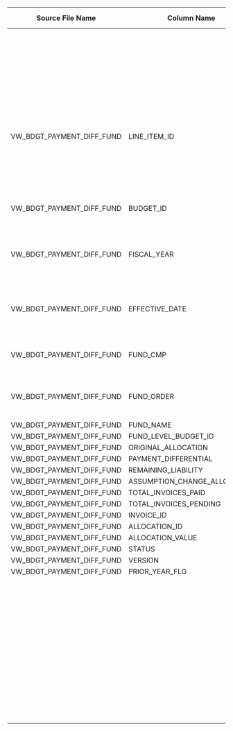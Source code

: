 |	Source File Name	|	Column Name	|	Data Type	|	Length	|	Precision	|	Nullable	|	PK	|	BK	|		|		|		|		|	Target Table Name	|	Column Name	|	Data Type	|	Length	|	Nullable	|	PK	|
|	---	|	---	|	---	|	---	|	---	|	---	|	---	|	---	|	---	|	---	|	---	|	---	|	---	|	---	|	---	|	---	|	---	|	---	|
|		|		|		|		|		|		|		|		|		|		|	"Update if data already present, else inert"	|		|		|		|		|		|		|		|
|	VW_BDGT_PAYMENT_DIFF_FUND	|	LINE_ITEM_ID	|	string	|	100	|		|		|		|	SEQ Number	|		|	Table Name: HDM.BUD_PMT_DIFF_FND_INVC <br>Condition:  BUD_KEY = BUD_KEY1 AND EXPNS_LINE_ITEM_KEY = EXPNS_LINE_ITEM_KEY1 AND BUD_FUND_COMPST_KEY = BUD_FUND_COMPST_KEY1 AND FISCL_YR = FISCAL_YEAR AND BUD_INVC_KEY = BUD_INVC_KEY1<br>Output Column: PMT_DIFF_FUND_INVC_KEY	|		|		|	BUD_PMT_DIFF_FND_INVC	|	PMT_DIFF_FUND_INVC_KEY	|	"number(p,s)"	|	10	|		|		|
|	VW_BDGT_PAYMENT_DIFF_FUND	|	BUDGET_ID	|	string	|	30	|		|		|		|		|		|	Table Name: HDM.BUDGET <br>Condition: BUD_ID = BUDGET_ID_out <br>Output Column: BUD_KEY	|		|		|	BUD_PMT_DIFF_FND_INVC	|	BUD_KEY	|	"number(p,s)"	|	10	|		|		|
|	VW_BDGT_PAYMENT_DIFF_FUND	|	FISCAL_YEAR	|	double	|	15	|		|		|		|		|		|	Table Name: HDM.BUD_EXPENSE_LINE_ITEM <br>Condition: EXPNS_LINE_ITEM_ID = LINE_ITEM_ID_out <br>Output Column: EXPNS_LINE_ITEM_KEY	|		|		|	BUD_PMT_DIFF_FND_INVC	|	EXPNS_LINE_ITEM_KEY	|	"number(p,s)"	|	10	|		|		|
|	VW_BDGT_PAYMENT_DIFF_FUND	|	EFFECTIVE_DATE	|	string	|	30	|		|		|		|		|		|	Table Name: HDM.BUD_FUND_COMPOSITE <br>Condition: FUND_COMPST_ID = FUND_CMP_out <br>Output Column:BUD_FUND_COMPST_KEY 	|		|		|	BUD_PMT_DIFF_FND_INVC	|	BUD_FUND_COMPST_KEY	|	"number(p,s)"	|	10	|		|		|
|	VW_BDGT_PAYMENT_DIFF_FUND	|	FUND_CMP	|	string	|	20	|		|		|		|		|		|	Table Name: HDM.BUDGET <br>Condition:BUD_ID = BUDGET_ID_out <br>Output Column: BUD_KEY	|		|		|	BUD_PMT_DIFF_FND_INVC	|	FUND_LVL_BUD_KEY	|	"number(p,s)"	|	10	|		|		|
|	VW_BDGT_PAYMENT_DIFF_FUND	|	FUND_ORDER	|	double	|	15	|		|		|		|		|		|	Table Name: HDM.BUD_INVOICE <br>Condition: INVC_ID = INVOICE_ID_out AND ALLOCN_ID = ALLOCATION_ID_out <br>Output Column:BUD_INVC_KEY 	|		|		|	BUD_PMT_DIFF_FND_INVC	|	BUD_INVC_KEY	|	"number(p,s)"	|	10	|		|		|
|	VW_BDGT_PAYMENT_DIFF_FUND	|	FUND_NAME	|	string	|	80	|		|		|		|	FISCAL_YEAR	|		|		|		|		|	BUD_PMT_DIFF_FND_INVC	|	FISCL_YR	|	number	|	15	|		|		|
|	VW_BDGT_PAYMENT_DIFF_FUND	|	FUND_LEVEL_BUDGET_ID	|	string	|	100	|		|		|		|	ALLOCATION_VALUE	|		|		|		|		|	BUD_PMT_DIFF_FND_INVC	|	ALLOCN_VAL	|	number	|	15	|		|		|
|	VW_BDGT_PAYMENT_DIFF_FUND	|	ORIGINAL_ALLOCATION	|	double	|	15	|		|		|		|	STATUS	|		|		|		|		|	BUD_PMT_DIFF_FND_INVC	|	STAT	|	nvarchar2	|	30	|		|		|
|	VW_BDGT_PAYMENT_DIFF_FUND	|	PAYMENT_DIFFERENTIAL	|	double	|	15	|		|		|		|	PRIOR_YEAR_FLG	|		|		|		|		|	BUD_PMT_DIFF_FND_INVC	|	PRIR_YR_FLG	|	nvarchar2	|	1	|		|		|
|	VW_BDGT_PAYMENT_DIFF_FUND	|	REMAINING_LIABILITY	|	double	|	15	|		|		|		|	VERSION	|		|		|		|		|	BUD_PMT_DIFF_FND_INVC	|	VRSN	|	number	|	15	|		|		|
|	VW_BDGT_PAYMENT_DIFF_FUND	|	ASSUMPTION_CHANGE_ALLOCATION	|	double	|	15	|		|		|		|		|	Y'	|		|		|		|	BUD_PMT_DIFF_FND_INVC	|	CURR_ROW_FLG	|	nvarchar2	|	1	|		|		|
|	VW_BDGT_PAYMENT_DIFF_FUND	|	TOTAL_INVOICES_PAID	|	double	|	15	|		|		|		|		|	SYSDATE	|		|		|		|	BUD_PMT_DIFF_FND_INVC	|	ROW_STRT_DTTM	|	date	|	19	|		|		|
|	VW_BDGT_PAYMENT_DIFF_FUND	|	TOTAL_INVOICES_PENDING	|	double	|	15	|		|		|		|		|		|		|		|		|	BUD_PMT_DIFF_FND_INVC	|	ROW_STOP_DTTM	|	date	|	19	|		|		|
|	VW_BDGT_PAYMENT_DIFF_FUND	|	INVOICE_ID	|	string	|	100	|		|		|		|		|		|		|		|		|	BUD_PMT_DIFF_FND_INVC	|	ETL_LOAD_CYC_KEY	|	"number(p,s)"	|	10	|		|		|
|	VW_BDGT_PAYMENT_DIFF_FUND	|	ALLOCATION_ID	|	string	|	100	|		|		|		|		|		|		|		|		|	BUD_PMT_DIFF_FND_INVC	|	SRC_SYS_ID	|	number	|	15	|		|		|
|	VW_BDGT_PAYMENT_DIFF_FUND	|	ALLOCATION_VALUE	|	double	|	15	|		|		|		|		|		|		|		|		|		|		|		|		|		|		|
|	VW_BDGT_PAYMENT_DIFF_FUND	|	STATUS	|	string	|	30	|		|		|		|		|		|		|		|		|		|		|		|		|		|		|
|	VW_BDGT_PAYMENT_DIFF_FUND	|	VERSION	|	double	|	15	|		|		|		|		|		|		|		|		|		|		|		|		|		|		|
|	VW_BDGT_PAYMENT_DIFF_FUND	|	PRIOR_YEAR_FLG	|	string	|	1	|		|		|		|		|		|		|		|		|		|		|		|		|		|		|
|		|		|		|		|		|		|		|		|		|		|		|		|		|		|		|		|		|		|
|		|		|		|		|		|		|		|		|		|		|		|		|		|		|		|		|		|		|
|		|		|		|		|		|		|		|		|		|		|		|		|		|		|		|		|		|		|
|		|		|		|		|		|		|		|		|		|		|		|		|		|		|		|		|		|		|
|		|		|		|		|		|		|		|		|		|		|		|		|		|		|		|		|		|		|
|		|		|		|		|		|		|		|		|		|		|		|		|		|		|		|		|		|		|
|		|		|		|		|		|		|		|		|		|		|		|		|		|		|		|		|		|		|
|		|		|		|		|		|		|		|		|		|		|		|		|		|		|		|		|		|		|
|		|		|		|		|		|		|		|		|		|		|		|		|		|		|		|		|		|		|
|		|		|		|		|		|		|		|		|		|		|		|		|		|		|		|		|		|		|
|		|		|		|		|		|		|		|		|		|		|		|		|		|		|		|		|		|		|
|		|		|		|		|		|		|		|		|		|		|		|		|		|		|		|		|		|		|
|		|		|		|		|		|		|		|		|		|		|		|		|		|		|		|		|		|		|
|		|		|		|		|		|		|		|		|		|		|		|		|		|		|		|		|		|		|
|		|		|		|		|		|		|		|		|		|		|		|		|		|		|		|		|		|		|
|		|		|		|		|		|		|		|		|		|		|		|		|		|		|		|		|		|		|
|		|		|		|		|		|		|		|		|		|		|		|		|		|		|		|		|		|		|
|		|		|		|		|		|		|		|		|		|		|		|		|		|		|		|		|		|		|
|		|		|		|		|		|		|		|		|		|		|		|		|		|		|		|		|		|		|
|		|		|		|		|		|		|		|		|		|		|		|		|		|		|		|		|		|		|
|		|		|		|		|		|		|		|		|		|		|		|		|		|		|		|		|		|		|
|		|		|		|		|		|		|		|		|		|		|		|		|		|		|		|		|		|		|
|		|		|		|		|		|		|		|		|		|		|		|		|		|		|		|		|		|		|
|		|		|		|		|		|		|		|		|		|		|		|		|		|		|		|		|		|		|
|		|		|		|		|		|		|		|		|		|		|		|		|		|		|		|		|		|		|
|		|		|		|		|		|		|		|		|		|		|		|		|		|		|		|		|		|		|
|		|		|		|		|		|		|		|		|		|		|		|		|		|		|		|		|		|		|
|		|		|		|		|		|		|		|		|		|		|		|		|		|		|		|		|		|		|
|		|		|		|		|		|		|		|		|		|		|		|		|		|		|		|		|		|		|
|		|		|		|		|		|		|		|		|		|		|		|		|		|		|		|		|		|		|
|		|		|		|		|		|		|		|		|		|		|		|		|		|		|		|		|		|		|
|		|		|		|		|		|		|		|		|		|		|		|		|		|		|		|		|		|		|
|		|		|		|		|		|		|		|		|		|		|		|		|		|		|		|		|		|		|
|		|		|		|		|		|		|		|		|		|		|		|		|		|		|		|		|		|		|
|		|		|		|		|		|		|		|		|		|		|		|		|		|		|		|		|		|		|
|		|		|		|		|		|		|		|		|		|		|		|		|		|		|		|		|		|		|
|		|		|		|		|		|		|		|		|		|		|		|		|		|		|		|		|		|		|
|		|		|		|		|		|		|		|		|		|		|		|		|		|		|		|		|		|		|
|		|		|		|		|		|		|		|		|		|		|		|		|		|		|		|		|		|		|
|		|		|		|		|		|		|		|		|		|		|		|		|		|		|		|		|		|		|
|		|		|		|		|		|		|		|		|		|		|		|		|		|		|		|		|		|		|
|		|		|		|		|		|		|		|		|		|		|		|		|		|		|		|		|		|		|
|		|		|		|		|		|		|		|		|		|		|		|		|		|		|		|		|		|		|
|		|		|		|		|		|		|		|		|		|		|		|		|		|		|		|		|		|		|
|		|		|		|		|		|		|		|		|		|		|		|		|		|		|		|		|		|		|
|		|		|		|		|		|		|		|		|		|		|		|		|		|		|		|		|		|		|
|		|		|		|		|		|		|		|		|		|		|		|		|		|		|		|		|		|		|
|		|		|		|		|		|		|		|		|		|		|		|		|		|		|		|		|		|		|
|		|		|		|		|		|		|		|		|		|		|		|		|		|		|		|		|		|		|
|		|		|		|		|		|		|		|		|		|		|		|		|		|		|		|		|		|		|
|		|		|		|		|		|		|		|		|		|		|		|		|		|		|		|		|		|		|
|		|		|		|		|		|		|		|		|		|		|		|		|		|		|		|		|		|		|
|		|		|		|		|		|		|		|		|		|		|		|		|		|		|		|		|		|		|
|		|		|		|		|		|		|		|		|		|		|		|		|		|		|		|		|		|		|
|		|		|		|		|		|		|		|		|		|		|		|		|		|		|		|		|		|		|
|		|		|		|		|		|		|		|		|		|		|		|		|		|		|		|		|		|		|
